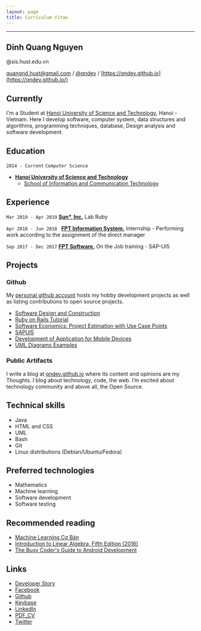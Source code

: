 ```yaml
---
layout: page
title: Curriculum Vitae
---
```


---
## Dinh Quang Nguyen
@sis.hust.edu.vn

[quangnd.hust@gmail.com](mailto:quangnd.hust@gmail.com) / [@qndev](http://github.com/qndev) / [https://qndev.github.io](https://qndev.github.io/)

## Currently

I'm a Student at [Hanoi University of Science and Technology](https://en.hust.edu.vn/home), Hanoi - Vietnam. Here I develop software, computer system, data structures and algorithms, programming techniques, database, Design analysis and software development.

## Education

`2014 - Current`
`Computer Science`

- [__Hanoi University of Science and Technology__](https://en.hust.edu.vn/home)
  - [School of Information and Communication Technology](https://soict.hust.edu.vn/en/)

## Experience

`Mar 2019 - Apr 2019`
[__Sun*, Inc.__](https://sun-asterisk.vn/?lang=en) Lab Ruby

`Apr 2018 - Jun 2018 `
[__FPT Information System.__](https://www.fpt-is.com) Internship - Performing work according to the assignment of the direct manager

`Sep 2017 - Dec 2017`
[__FPT Software.__](https://www.fpt-software.com) On the Job training  - SAP-UI5

## Projects

### Github

My [personal github account](https://github.com/qndev) hosts my hobby development projects as well as listing contributions to open source projects.

- [Software Design and Construction](https://github.com/qndev/software-design-and-construction)
- [Ruby on Rails Tutorial](https://github.com/qndev/sample_app-1)
- [Software Economics: Project Estimation with Use Case Points ](https://github.com/qndev/software-economics)
- [SAPUI5](https://github.com/qndev/sapui5-training)
- [Development of Application for Mobile Devices](https://github.com/qndev/it4929-sis)
- [UML Diagrams Examples](https://github.com/qndev/uml-diagrams)

### Public Artifacts

I write a blog at [qndev.github.io](https://qndev.github.io/) where its content and opinions are my Thoughts. I blog about technology, code, the web. I’m excited about technology community and above all, the Open Source.

## Technical skills

* Java
* HTML and CSS
* UML
* Bash
* Git
* Linux distributions (Debian/Ubuntu/Fedora)

## Preferred technologies

* Mathematics
* Machine learning
* Software development
* Software testing

## Recommended reading

* [Machine Learning Cơ Bản](https://tiki.vn/machine-learning-co-ban-p10833675.html)
* [Introduction to Linear Algebra, Fifth Edition (2016)](http://math.mit.edu/~gs/linearalgebra/)
* [The Busy Coder's Guide to Android Development](https://commonsware.com/Android/)

## Links

* [Developer Story](https://stackoverflow.com/story/qndev)
* [Facebook](https://www.facebook.com/quangnd.hust)
* [Github](https://github.com/qndev)
* [Keybase](https://keybase.io/amaryllis)
* [LinkedIn](https://www.linkedin.com/in/qndev)
* [PDF_CV](https://amaryllis.keybase.pub/NGUYEN_DINH_QUANG.pdf)
* [Twitter](https://twitter.com/amaryllisapril)
